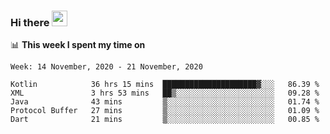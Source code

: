 ### Hi there <a href="https://www.gautamkrishnar.com/"><img src="https://media.giphy.com/media/hvRJCLFzcasrR4ia7z/giphy.gif" width="25px"></a>

📊 **This week I spent my time on**

<!--START_SECTION:waka-->
```text
Week: 14 November, 2020 - 21 November, 2020

Kotlin            36 hrs 15 mins  █████████████████████▓░░░   86.39 % 
XML               3 hrs 53 mins   ██▒░░░░░░░░░░░░░░░░░░░░░░   09.28 % 
Java              43 mins         ▒░░░░░░░░░░░░░░░░░░░░░░░░   01.74 % 
Protocol Buffer   27 mins         ▒░░░░░░░░░░░░░░░░░░░░░░░░   01.09 % 
Dart              21 mins         ▒░░░░░░░░░░░░░░░░░░░░░░░░   00.85 % 
```
<!--END_SECTION:waka-->
